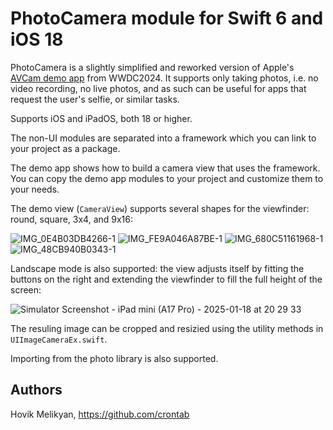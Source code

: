 # PhotoCamera module for Swift 6 and iOS 18

PhotoCamera is a slightly simplified and reworked version of Apple's [AVCam demo app](https://developer.apple.com/documentation/avfoundation/avcam-building-a-camera-app) from WWDC2024. It supports only taking photos, i.e. no video recording, no live photos, and as such can be useful for apps that request the user's selfie, or similar tasks.

Supports iOS and iPadOS, both 18 or higher.

The non-UI modules are separated into a framework which you can link to your project as a package.

The demo app shows how to build a camera view that uses the framework. You can copy the demo app modules to your project and customize them to your needs.

The demo view (`CameraView`) supports several shapes for the viewfinder: round, square, 3x4, and 9x16:

![IMG_0E4B03DB4266-1](https://github.com/user-attachments/assets/10a23bc3-b318-4b5d-a41b-587f306ac71e) ![IMG_FE9A046A87BE-1](https://github.com/user-attachments/assets/a0ac58d5-65e2-45b9-97f3-d85bf10e8538) ![IMG_680C51161968-1](https://github.com/user-attachments/assets/612bd08d-102a-4234-afc1-d12076db9c96) ![IMG_48CB940B0343-1](https://github.com/user-attachments/assets/adac17e5-c1b3-4d22-a4d1-811204fb8761)

Landscape mode is also supported: the view adjusts itself by fitting the buttons on the right and extending the viewfinder to fill the full height of the screen:

![Simulator Screenshot - iPad mini (A17 Pro) - 2025-01-18 at 20 29 33](https://github.com/user-attachments/assets/7a51303c-40e4-4e1e-9a79-301dbbd9c6d3)

The resuling image can be cropped and resizied using the utility methods in `UIImageCameraEx.swift`.

Importing from the photo library is also supported.

## Authors

Hovik Melikyan, https://github.com/crontab
